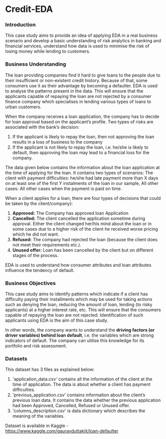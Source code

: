 # Credit-EDA

### Introduction
This case study aims to provide an idea of applying EDA in a real business scenario and develop a basic understanding of risk analytics in banking and financial services, understand how data is used to minimise the risk of losing money while lending to customers.


### Business Understanding
The loan providing companies find it hard to give loans to the people due to their insufficient or non-existent credit history. Because of that, some consumers use it as their advantage by becoming a defaulter. EDA is used to analyse the patterns present in the data. This will ensure that the applicants capable of repaying the loan are not rejected by a consumer finance company which specialises in lending various types of loans to urban customers.

When the company receives a loan application, the company has to decide for loan approval based on the applicant’s profile. Two types of risks are associated with the bank’s decision:
1. If the applicant is likely to repay the loan, then not approving the loan results in a loss of business to the company
2. If the applicant is not likely to repay the loan, i.e. he/she is likely to default, then approving the loan may lead to a financial loss for the company.

The data given below contains the information about the loan application at the time of applying for the loan. It contains two types of scenarios:
The client with payment difficulties: he/she had late payment more than X days on at least one of the first Y instalments of the loan in our sample,
All other cases: All other cases when the payment is paid on time.

When a client applies for a loan, there are four types of decisions that could be taken by the client/company):
1. **Approved:** The Company has approved loan Application
2. **Cancelled:** The client cancelled the application sometime during approval. Either the client changed her/his mind about the loan or in some cases due to a higher risk of the client he received worse pricing which he did not want.
3. **Refused:** The company had rejected the loan (because the client does not meet their requirements etc.).
4. **Unused offer:** Loan has been cancelled by the client but on different stages of the process.

EDA is used to understand how consumer attributes and loan attributes influence the tendency of default.


### Business Objectives
This case study aims to identify patterns which indicate if a client has difficulty paying their installments which may be used for taking actions such as denying the loan, reducing the amount of loan, lending (to risky applicants) at a higher interest rate, etc. This will ensure that the consumers capable of repaying the loan are not rejected. Identification of such applicants using EDA is the aim of this case study.

In other words, the company wants to understand the **driving factors (or driver variables) behind loan default**, i.e. the variables which are strong indicators of default.  The company can utilise this knowledge for its portfolio and risk assessment.


### Datasets
This dataset has 3 files as explained below: 
1. 'application_data.csv'  contains all the information of the client at the time of application.
The data is about whether a client has payment difficulties.
2. 'previous_application.csv' contains information about the client’s previous loan data. It contains the data whether the previous application had been Approved, Cancelled, Refused or Unused offer.
3. 'columns_description.csv' is data dictionary which describes the meaning of the variables.

Dataset is available in Kaggle - https://www.kaggle.com/gauravduttakiit/loan-defaulter
